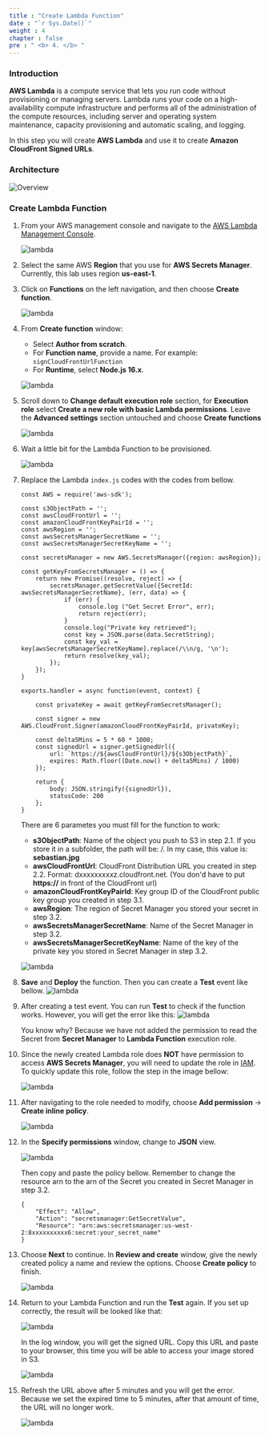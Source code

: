 ```yaml
---
title : "Create Lambda Function"
date : "`r Sys.Date()`"
weight : 4
chapter : false
pre : " <b> 4. </b> "
---
```


### Introduction

**AWS Lambda** is a compute service that lets you run code without provisioning or managing servers. Lambda runs your code on a high-availability compute infrastructure and performs all of the administration of the compute resources, including server and operating system maintenance, capacity provisioning and automatic scaling, and logging.

In this step you will create **AWS Lambda** and use it to create **Amazon CloudFront Signed URLs**.

### Architecture

![Overview](/SignedUrlWithLambda/images/signURL-3.png)

### Create Lambda Function

1. From your AWS management console and navigate to the [AWS Lambda Management Console](https://us-west-2.console.aws.amazon.com/lambda/home?region=us-east-1#/functions).

    ![lambda](/SignedUrlWithLambda/images/4-lambdaFunction/04-lambda-1.png)

2. Select the same AWS **Region** that you use for **AWS Secrets Manager**. Currently, this lab uses region **us-east-1**.
3. Click on **Functions** on the left navigation, and then choose **Create function**.

    ![lambda](/SignedUrlWithLambda/images/4-lambdaFunction/04-lambda-2.png)

4. From **Create function** window:
      + Select **Author from scratch**.
      + For **Function name**, provide a name. For example: `signCloudFrontUrlFunction`
      + For **Runtime**, select **Node.js 16.x**.
    
    ![lambda](/SignedUrlWithLambda/images/4-lambdaFunction/04-lambda-3.png)

5. Scroll down to **Change default execution role** section, for **Execution role** select **Create a new role with basic Lambda permissions**. Leave the **Advanced settings** section untouched and choose **Create functions**

    ![lambda](/SignedUrlWithLambda/images/4-lambdaFunction/04-lambda-4.png)

6. Wait a little bit for the Lambda Function to be provisioned.

    ![lambda](/SignedUrlWithLambda/images/4-lambdaFunction/04-lambda-5.png)

7. Replace the Lambda `index.js` codes with the codes from bellow.
   
    ```
    const AWS = require('aws-sdk');

    const s3ObjectPath = '';
    const awsCloudFrontUrl = '';
    const amazonCloudFrontKeyPairId = '';
    const awsRegion = '';
    const awsSecretsManagerSecretName = '';
    const awsSecretsManagerSecretKeyName = '';

    const secretsManager = new AWS.SecretsManager({region: awsRegion});
    
    const getKeyFromSecretsManager = () => {
        return new Promise((resolve, reject) => {
            secretsManager.getSecretValue({SecretId: awsSecretsManagerSecretName}, (err, data) => {
                if (err) {
                    console.log ("Get Secret Error", err);
                    return reject(err);
                }
                console.log("Private key retrieved");
                const key = JSON.parse(data.SecretString);
                const key_val = key[awsSecretsManagerSecretKeyName].replace(/\\n/g, '\n');
                return resolve(key_val);
            });
        });
    }

    exports.handler = async function(event, context) {

        const privateKey = await getKeyFromSecretsManager();

        const signer = new AWS.CloudFront.Signer(amazonCloudFrontKeyPairId, privateKey);

        const delta5Mins = 5 * 60 * 1000;
        const signedUrl = signer.getSignedUrl({
            url: `https://${awsCloudFrontUrl}/${s3ObjectPath}`,
            expires: Math.floor((Date.now() + delta5Mins) / 1000)
        });

        return {
            body: JSON.stringify({signedUrl}),
            statusCode: 200
        };
    }
    ```

    There are 6 parametes you must fill for the function to work:
      + **s3ObjectPath**: Name of the object you push to S3 in step 2.1. If you store it in a subfolder, the path will be: <directory name>/<s3object>. In my case, this value is: **sebastian.jpg**
      + **awsCloudFrontUrl**: CloudFront Distribution URL you created in step 2.2. Format: dxxxxxxxxxz.cloudfront.net. (You don'd have to put **https://** in front of the CloudFront url)
      + **amazonCloudFrontKeyPairId**: Key group ID of the CloudFront public key group you created in step 3.1.
      + **awsRegion**: The region of Secret Manager you stored your secret in step 3.2.
      + **awsSecretsManagerSecretName**: Name of the Secret Manager in step 3.2.
      + **awsSecretsManagerSecretKeyName**: Name of the key of the private key you stored in Secret Manager in step 3.2.
  
    ![lambda](/SignedUrlWithLambda/images/4-lambdaFunction/04-lambda-6.png)

8. **Save** and **Deploy** the function. Then you can create a **Test** event like bellow.
   ![lambda](/SignedUrlWithLambda/images/4-lambdaFunction/04-lambda-8.png)

9. After creating a test event. You can run **Test** to check if the function works. However, you will get the error like this:
    ![lambda](/SignedUrlWithLambda/images/4-lambdaFunction/04-lambda-7.png)

    You know why? Because we have not added the permission to read the Secret from **Secret Manager** to **Lambda Function** execution role.

10. Since the newly created Lambda role does **NOT** have permission to access **AWS Secrets Manager**, you will need to update the role in [IAM](https://console.aws.amazon.com/iam). To quickly update this role, follow the step in the image bellow:

    ![lambda](/SignedUrlWithLambda/images/4-lambdaFunction/04-lambda-9.png)

11. After navigating to the role needed to modify, choose **Add permission** -> **Create inline policy**.

    ![lambda](/SignedUrlWithLambda/images/4-lambdaFunction/04-lambda-10.png)

12. In the **Specify permissions** window, change to **JSON** view.

    ![lambda](/SignedUrlWithLambda/images/4-lambdaFunction/04-lambda-11.png)

    Then copy and paste the policy bellow. Remember to change the resource arn to the arn of the Secret you created in Secret Manager in step 3.2.

    ```
    {
        "Effect": "Allow",
        "Action": "secretsmanager:GetSecretValue",
        "Resource": "arn:aws:secretsmanager:us-west-2:8xxxxxxxxxx6:secret:your_secret_name"
    }
    ```

13. Choose **Next** to continue. In **Review and create** window, give the newly created policy a name and review the options. Choose **Create policy** to finish.

    ![lambda](/SignedUrlWithLambda/images/4-lambdaFunction/04-lambda-12.png)

14. Return to your Lambda Function and run the **Test** again. If you set up correctly, the result will be looked like that:

    ![lambda](/SignedUrlWithLambda/images/4-lambdaFunction/04-lambda-13.png)

    In the log window, you will get the signed URL. Copy this URL and paste to your browser, this time you will be able to access your image stored in S3.

    ![lambda](/SignedUrlWithLambda/images/4-lambdaFunction/04-lambda-14.png)

15. Refresh the URL above after 5 minutes and you will get the error. Because we set the expired time to 5 minutes, after that amount of time, the URL will no longer work.

    ![lambda](/SignedUrlWithLambda/images/4-lambdaFunction/04-lambda-15.png)
